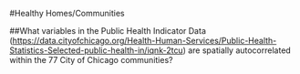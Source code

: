 #Healthy Homes/Communities

##What variables in the Public Health Indicator Data (https://data.cityofchicago.org/Health-Human-Services/Public-Health-Statistics-Selected-public-health-in/iqnk-2tcu) are spatially autocorrelated within the 77 City of Chicago communities?